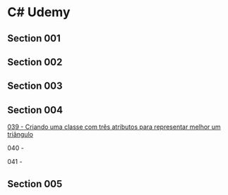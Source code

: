 # C# Udemy

## Section 001
    
## Section 002

## Section 003

## Section 004

[039 - Criando uma classe com três atributos para representar melhor um triângulo](./section04/039_ClasseTriangulo)

040 - 

041 - 

## Section 005

